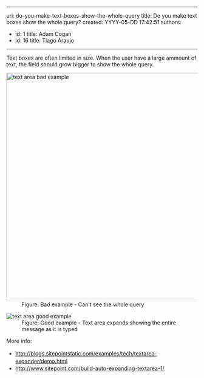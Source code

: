 

---
uri: do-you-make-text-boxes-show-the-whole-query
title: Do you make text boxes show the whole query?
created: YYYY-05-DD 17:42:51
authors:
  - id: 1
    title: Adam Cogan
  - id: 16
    title: Tiago Araujo
---




<span class='intro'> <p>Text boxes are often limited in size. When the user have a large ammount of text, the field should&#160;grow bigger to show the whole query.</p> </span>

<dl class="badImage"><dt>
      <img src="/PublishingImages/textarea-small-bad.png" alt="text area bad example" style="width&#58;600px;" />
   </dt><dd>Figure&#58; Bad example - Can't see the whole query</dd></dl><dl class="goodImage"><dt>
      <img src="/PublishingImages/textarea-big-good.png" alt="text area good example" />
   </dt><dd>Figure&#58; Good example - Text area expands showing the entire message&#160;as it&#160;is typed</dd></dl><p class="p1">More info&#58;</p><ul class="p2"><li> 
      <a href="http&#58;//blogs.sitepointstatic.com/examples/tech/textarea-expander/demo.html" target="_blank" style="line-height&#58;1.6;">
         <span class="s2">http&#58;//blogs.sitepointstatic.com/examples/tech/textarea-expander/demo.html</span></a><br></li><li> 
      <a href="http&#58;//www.sitepoint.com/build-auto-expanding-textarea-1/" target="_blank" style="line-height&#58;1.6;">
         <span class="s2">http&#58;//www.sitepoint.com/build-auto-expanding-textarea-1/</span></a><br></li></ul>


